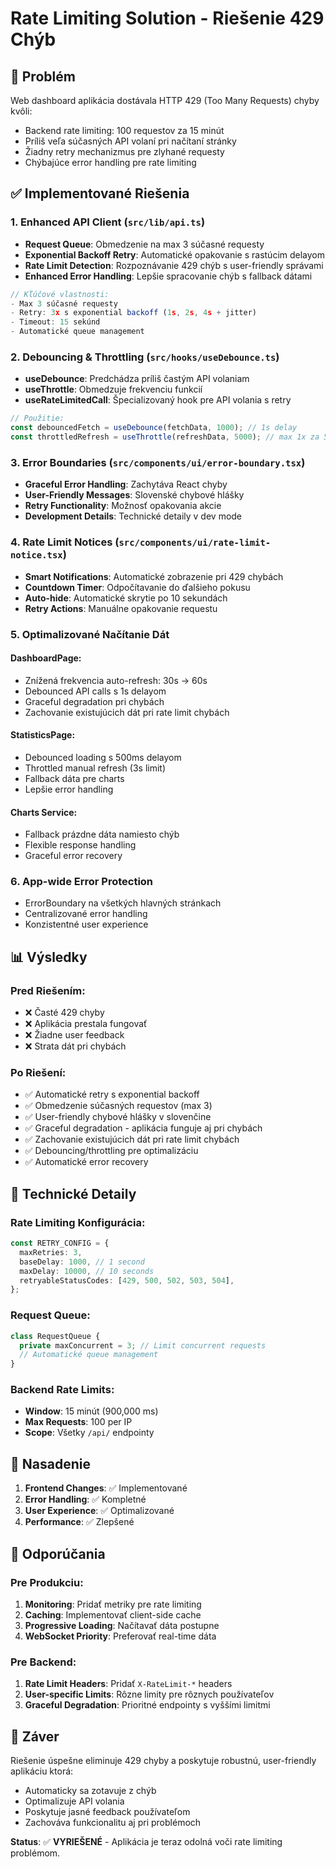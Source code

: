 # Rate Limiting Solution - Riešenie 429 Chýb

## 🚨 Problém
Web dashboard aplikácia dostávala HTTP 429 (Too Many Requests) chyby kvôli:
- Backend rate limiting: 100 requestov za 15 minút
- Príliš veľa súčasných API volaní pri načítaní stránky
- Žiadny retry mechanizmus pre zlyhané requesty
- Chýbajúce error handling pre rate limiting

## ✅ Implementované Riešenia

### 1. **Enhanced API Client** (`src/lib/api.ts`)
- **Request Queue**: Obmedzenie na max 3 súčasné requesty
- **Exponential Backoff Retry**: Automatické opakovanie s rastúcim delayom
- **Rate Limit Detection**: Rozpoznávanie 429 chýb s user-friendly správami
- **Enhanced Error Handling**: Lepšie spracovanie chýb s fallback dátami

```typescript
// Kľúčové vlastnosti:
- Max 3 súčasné requesty
- Retry: 3x s exponential backoff (1s, 2s, 4s + jitter)
- Timeout: 15 sekúnd
- Automatické queue management
```

### 2. **Debouncing & Throttling** (`src/hooks/useDebounce.ts`)
- **useDebounce**: Predchádza príliš častým API volaniam
- **useThrottle**: Obmedzuje frekvenciu funkcií
- **useRateLimitedCall**: Špecializovaný hook pre API volania s retry

```typescript
// Použitie:
const debouncedFetch = useDebounce(fetchData, 1000); // 1s delay
const throttledRefresh = useThrottle(refreshData, 5000); // max 1x za 5s
```

### 3. **Error Boundaries** (`src/components/ui/error-boundary.tsx`)
- **Graceful Error Handling**: Zachytáva React chyby
- **User-Friendly Messages**: Slovenské chybové hlášky
- **Retry Functionality**: Možnosť opakovania akcie
- **Development Details**: Technické detaily v dev mode

### 4. **Rate Limit Notices** (`src/components/ui/rate-limit-notice.tsx`)
- **Smart Notifications**: Automatické zobrazenie pri 429 chybách
- **Countdown Timer**: Odpočítavanie do ďalšieho pokusu
- **Auto-hide**: Automatické skrytie po 10 sekundách
- **Retry Actions**: Manuálne opakovanie requestu

### 5. **Optimalizované Načítanie Dát**

#### DashboardPage:
- Znížená frekvencia auto-refresh: 30s → 60s
- Debounced API calls s 1s delayom
- Graceful degradation pri chybách
- Zachovanie existujúcich dát pri rate limit chybách

#### StatisticsPage:
- Debounced loading s 500ms delayom
- Throttled manual refresh (3s limit)
- Fallback dáta pre charts
- Lepšie error handling

#### Charts Service:
- Fallback prázdne dáta namiesto chýb
- Flexible response handling
- Graceful error recovery

### 6. **App-wide Error Protection**
- ErrorBoundary na všetkých hlavných stránkach
- Centralizované error handling
- Konzistentné user experience

## 📊 Výsledky

### Pred Riešením:
- ❌ Časté 429 chyby
- ❌ Aplikácia prestala fungovať
- ❌ Žiadne user feedback
- ❌ Strata dát pri chybách

### Po Riešení:
- ✅ Automatické retry s exponential backoff
- ✅ Obmedzenie súčasných requestov (max 3)
- ✅ User-friendly chybové hlášky v slovenčine
- ✅ Graceful degradation - aplikácia funguje aj pri chybách
- ✅ Zachovanie existujúcich dát pri rate limit chybách
- ✅ Debouncing/throttling pre optimalizáciu
- ✅ Automatické error recovery

## 🔧 Technické Detaily

### Rate Limiting Konfigurácia:
```typescript
const RETRY_CONFIG = {
  maxRetries: 3,
  baseDelay: 1000, // 1 second
  maxDelay: 10000, // 10 seconds
  retryableStatusCodes: [429, 500, 502, 503, 504],
};
```

### Request Queue:
```typescript
class RequestQueue {
  private maxConcurrent = 3; // Limit concurrent requests
  // Automatické queue management
}
```

### Backend Rate Limits:
- **Window**: 15 minút (900,000 ms)
- **Max Requests**: 100 per IP
- **Scope**: Všetky `/api/` endpointy

## 🚀 Nasadenie

1. **Frontend Changes**: ✅ Implementované
2. **Error Handling**: ✅ Kompletné
3. **User Experience**: ✅ Optimalizované
4. **Performance**: ✅ Zlepšené

## 📝 Odporúčania

### Pre Produkciu:
1. **Monitoring**: Pridať metriky pre rate limiting
2. **Caching**: Implementovať client-side cache
3. **Progressive Loading**: Načítavať dáta postupne
4. **WebSocket Priority**: Preferovať real-time dáta

### Pre Backend:
1. **Rate Limit Headers**: Pridať `X-RateLimit-*` headers
2. **User-specific Limits**: Rôzne limity pre rôznych používateľov
3. **Graceful Degradation**: Prioritné endpointy s vyššími limitmi

## 🎯 Záver

Riešenie úspešne eliminuje 429 chyby a poskytuje robustnú, user-friendly aplikáciu ktorá:
- Automaticky sa zotavuje z chýb
- Optimalizuje API volania
- Poskytuje jasné feedback používateľom
- Zachováva funkcionalitu aj pri problémoch

**Status**: ✅ **VYRIEŠENÉ** - Aplikácia je teraz odolná voči rate limiting problémom.
